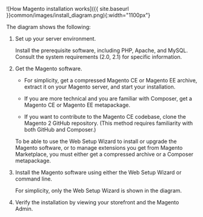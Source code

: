 <div markdown="1">

![How Magento installation works]({{ site.baseurl }}common/images/install_diagram.png){:width="1100px"}

The diagram shows the following:

1.	Set up your server environment.

	Install the prerequisite software, including PHP, Apache, and MySQL. Consult the system requirements (2.0, 2.1) for specific information.

2.	Get the Magento software.

	*	For simplicity, get a compressed Magento CE or Magento EE archive, extract it on your Magento server, and start your installation.

	*	If you are more technical and you are familiar with Composer, get a Magento CE or Magento EE metapackage.

	*	If you want to contribute to the Magento CE codebase, clone the Magento 2 GitHub repository. (This method requires familiarity with both GitHub and Composer.)

	<div class="bs-callout bs-callout-info" id="info">
		<p>To be able to use the Web Setup Wizard to install or upgrade the Magento software, or to manage extensions you get from Magento Marketplace, you must either get a compressed archive or a Composer metapackage.</p>
	</div> 

3.	Install the Magento software using either the Web Setup Wizard or command line. 

	For simplicity, only the Web Setup Wizard is shown in the diagram.
4.	Verify the installation by viewing your storefront and the Magento Admin.
